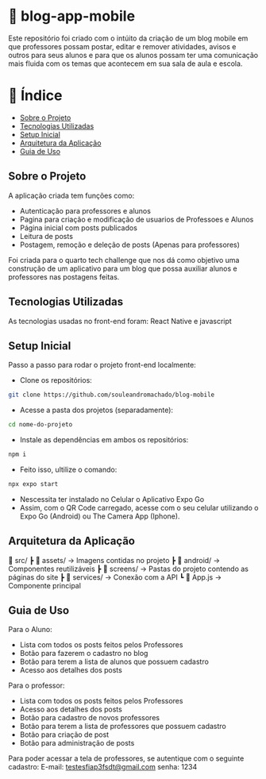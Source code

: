# 📌 blog-app-mobile
Este repositório foi criado com o intúito da criação de um blog mobile em que professores possam postar, editar e remover atividades, avisos e outros para seus alunos e para que os alunos possam ter uma comunicação mais fluida com os temas que acontecem em sua sala de aula e escola.

# 📌 Índice
- [Sobre o Projeto](#sobre-o-projeto)
- [Tecnologias Utilizadas](#tecnologias-utilizadas)
- [Setup Inicial](#setup-inicial)
- [Arquitetura da Aplicação](#arquitetura-da-aplicação)
- [Guia de Uso](#guia-de-uso)

## Sobre o Projeto
A aplicação criada tem funções como:
- Autenticação para professores e alunos
- Pagina para criação e modificação de usuarios de Professoes e Alunos
- Página inicial com posts publicados
- Leitura de posts
- Postagem, remoção e deleção de posts (Apenas para professores)

Foi criada para o quarto tech challenge que nos dá como objetivo uma construção de um aplicativo para um blog que possa auxiliar alunos e professores nas postagens feitas.

## Tecnologias Utilizadas
As tecnologias usadas no front-end foram: React Native e javascript

## Setup Inicial
Passo a passo para rodar o projeto front-end localmente:

- Clone os repositórios:
```bash
git clone https://github.com/souleandromachado/blog-mobile
```

- Acesse a pasta dos projetos (separadamente):
```bash
cd nome-do-projeto
```

- Instale as dependências em ambos os repositórios:
```bash
npm i
```

- Feito isso, ultilize o comando:
```bash
npx expo start
```
- Nescessita ter instalado no Celular o Aplicativo Expo Go
- Assim, com o QR Code carregado, acesse com o seu celular utilizando o Expo Go (Android) ou The Camera App (Iphone).
  
## Arquitetura da Aplicação
📂 src/
┣ 📂 assets/ → Imagens contidas no projeto 
┣ 📂 android/ → Componentes reutilizáveis
┣ 📂 screens/ → Pastas do projeto contendo as páginas do site
┣ 📂 services/ → Conexão com a API
┗ 📜 App.js → Componente principal

## Guia de Uso

Para o Aluno: 

- Lista com todos os posts feitos pelos Professores
- Botão para fazerem o cadastro no blog
- Botão para terem a lista de alunos que possuem cadastro
- Acesso aos detalhes dos posts

Para o professor:

- Lista com todos os posts feitos pelos Professores
- Acesso aos detalhes dos posts
- Botão para cadastro de novos professores
- Botão para terem a lista de professores que possuem cadastro
- Botão para criação de post
- Botão para administração de posts
  
Para poder acessar a tela de professores, se autentique com o seguinte cadastro:
E-mail: testesfiap3fsdt@gmail.com
senha: 1234
